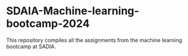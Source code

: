 # SDAIA-Machine-learning-bootcamp-2024
This repository compiles all the assignments from the machine learning bootcamp at SADIA. 
